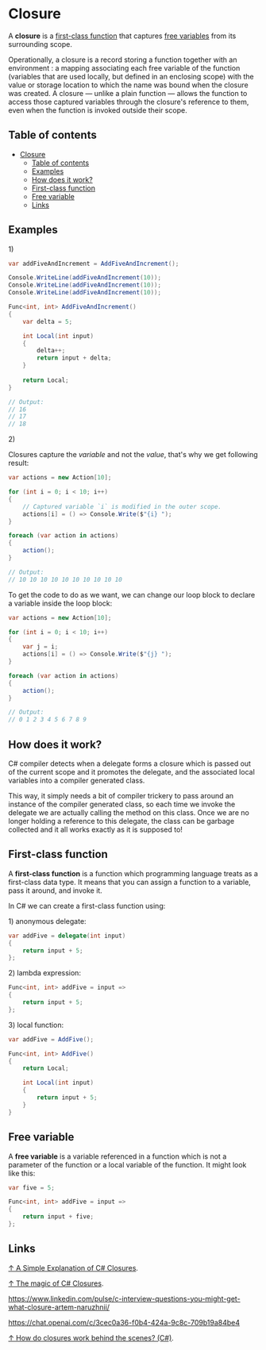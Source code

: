 # Closure

A **closure** is a [first-class function](#first-class-function) that captures [free variables](#free-variable) from its surrounding scope.

Operationally, a closure is a record storing a function together with an environment : a mapping associating each free variable of the function (variables that are used locally, but defined in an enclosing scope) with the value or storage location to which the name was bound when the closure was created. A closure — unlike a plain function — allows the function to access those captured variables through the closure's reference to them, even when the function is invoked outside their scope.

## Table of contents

- [Closure](#closure)
  - [Table of contents](#table-of-contents)
  - [Examples](#examples)
  - [How does it work?](#how-does-it-work)
  - [First-class function](#first-class-function)
  - [Free variable](#free-variable)
  - [Links](#links)

## Examples

1\)

```csharp
var addFiveAndIncrement = AddFiveAndIncrement();

Console.WriteLine(addFiveAndIncrement(10));
Console.WriteLine(addFiveAndIncrement(10));
Console.WriteLine(addFiveAndIncrement(10));

Func<int, int> AddFiveAndIncrement()
{
    var delta = 5;

    int Local(int input)
    {
        delta++;
        return input + delta;
    }
    
    return Local;
}

// Output:
// 16
// 17
// 18
```

2\)

Closures capture the *variable* and not the *value*, that's why we get following result:

```csharp
var actions = new Action[10];

for (int i = 0; i < 10; i++)
{
    // Captured variable `i` is modified in the outer scope.
    actions[i] = () => Console.Write($"{i} ");
}

foreach (var action in actions)
{
    action();
}

// Output:
// 10 10 10 10 10 10 10 10 10 10 
```

To get the code to do as we want, we can change our loop block to declare a variable inside the loop block:

```csharp
var actions = new Action[10];

for (int i = 0; i < 10; i++)
{
    var j = i;
    actions[i] = () => Console.Write($"{j} ");
}

foreach (var action in actions)
{
    action();
}

// Output:
// 0 1 2 3 4 5 6 7 8 9 
```

## How does it work?

C# compiler detects when a delegate forms a closure which is passed out of the current scope and it promotes the delegate, and the associated local variables into a compiler generated class. 

This way, it simply needs a bit of compiler trickery to pass around an instance of the compiler generated class, so each time we invoke the delegate we are actually calling the method on this class. Once we are no longer holding a reference to this delegate, the class can be garbage collected and it all works exactly as it is supposed to!

## First-class function

A **first-class function** is a function which programming language treats as a first-class data type. It means that you can assign a function to a variable, pass it around, and invoke it.

In C# we can create a first-class function using:

1\) anonymous delegate:

```csharp
var addFive = delegate(int input)
{
    return input + 5;
};
```

2\) lambda expression:

```csharp
Func<int, int> addFive = input =>
{
    return input + 5;
};
```

3\) local function:

```csharp
var addFive = AddFive();

Func<int, int> AddFive()
{
    return Local;

    int Local(int input)
    {
        return input + 5;
    }
}
```

## Free variable

A **free variable** is a variable referenced in a function which is not a parameter of the function or a local variable of the function. It might look like this:

```csharp
var five = 5;

Func<int, int> addFive = input =>
{
    return input + five;
};
```

## Links

[↑ A Simple Explanation of C# Closures](https://www.simplethread.com/c-closures-explained).

[↑ The magic of C# Closures](https://medium.com/swlh/the-magic-of-c-closures-9c6e3fff6ff9).

<https://www.linkedin.com/pulse/c-interview-questions-you-might-get-what-closure-artem-naruzhnii/>

<https://chat.openai.com/c/3cec0a36-f0b4-424a-9c8c-709b19a84be4>

[↑ How do closures work behind the scenes? (C#)](https://stackoverflow.com/questions/1928636/how-do-closures-work-behind-the-scenes-c).
